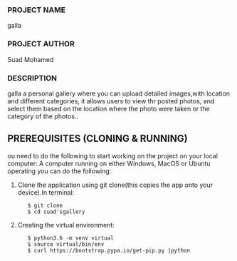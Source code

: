 ### PROJECT NAME
galla
### PROJECT AUTHOR
Suad Mohamed 
### DESCRIPTION
galla a personal gallery where you can upload  detailed images,with location and different categories,
it allows users to view thr posted photos, and select them based on the location where the photo were taken or the category of the photos..
## PREREQUISITES (CLONING & RUNNING)
ou need to do the following to start working on the project on your local computer:
A computer running on either Windows, MacOS or Ubuntu operating you can do the following:

1. Clone the application using git clone(this copies the app onto your device).In terminal:

          $ git clone
          $ cd suad'sgallery

2. Creating the virtual environment:  

          $ python3.6 -m venv virtual
          $ source virtual/bin/env
          $ curl https://bootstrap.pypa.io/get-pip.py |python
